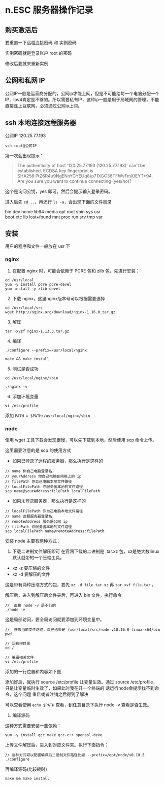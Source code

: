 # n.ESC 服务器操作记录

## 购买激活后
要重置一下远程连接密码 和 实例密码

实例密码就是登录账户 root 的密码

修改后要就来重新实例

## 公网和私网 IP
公网IP一般是运营商分配的，公网ip才能上网，但是不可能给每一个电脑分配一个IP，ipv4肯定是不够的。所以需要私有IP，这种ip一般是用于局域网的管理，不能直接连上互联网，必须通过公网ip上网。

## ssh 本地连接远程服务器
公网IP  120.25.77.193
```shell
ssh root@公网IP
```
第一次会出现提示：
> The authenticity of host '120.25.77.193 (120.25.77.193)' can't be established.
ECDSA key fingerprint is SHA256:PtZ6R4u9NgENnYGYEUq8/p71XGC38TFWvFmX/EYT+94.
Are you sure you want to continue connecting (yes/no)?

这个是询问公钥，yes 即可。然后会提示输入登录密码。

进入后先 `cd ..`，再还行 `ls -a`，会出现下面的文件目录

bin   dev  home  lib64       media  opt   root  sbin  sys  usr <br />
boot  etc  lib   lost+found  mnt    proc  run   srv   tmp  var

## 安装
用户的程序和文件一般放在 usr 下
### nginx
1. 在配置 nginx 时，可能会依赖于 PCRE 包和 zlib 包，先进行安装：
```
cd /usr/local
yum -y install pcre pcre-devel
yum install -y zlib-devel
```
2. 下载 nginx，这里nginx版本号可以根据需要选择
```
cd /usr/local/src
wget http://nginx.org/download/nginx-1.16.0.tar.gz
```
3. 解压
```
tar -xvzf nginx-1.13.3.tar.gz
```
4. 编译
```
./configure --prefix=/usr/local/nginx

make && make install

```
5. 测试是否成功
```
cd /usr/local/nginx/sbin

./nginx -v
```
6. 添加环境变量
```
vi /etc/profile
```

添加 `PATH = $PATH:/usr/local/nginx/sbin`


### node
使用 wget 工具下载会发现很慢，可以先下载到本地，然后使用 scp 命令上传。

这里需要注意的是 scp 的使用方式
- 如果已登录了远程的服务器，那么执行是这样的
```
// name 你自己电脑登录名，
// yourAddress 你自己电脑在网络上的 ip
// filePath 你自己电脑本地文件路径
// localFilePath 你服务器本地的文件路径
scp name@yourAddress:filePath localFilePath
```
- 如果未登录服务器，那么执行是这样的
```
// localFilePath 你自己电脑本地文件路径
// name 远程服务器登录名，
// remoteAddress 服务器公网 ip
// filePath 你服务器本地的文件路径
scp localFilePath name@remoteAddress:filePath
```

安装 node 主要有两种方式：
1. 下载二进制文件解压即可
在官网下载的二进制是 .tar.xz 包，xz是绝大数linux默认就带的一个压缩工具。
- xz -z 要压缩的文件
- xz -d 要解压的文件

 这是带有两种压缩方式的包，要先 `xz -d file.tar.xz` 再 `tar xvf file.tar` 。

解压后，进入到解压后文件夹后，再进入 bin 文件，执行命令
```
//  直接 node -v 是不行的
./node -v
```
这是局部访问，要全局访问就要添加到环境变量中。
```
//  获取当前文件路径，自己结果是 /usr/local/src/node-v10.16.0-linux-x64/bin
pwd

// 回到根目录
cd /

// 编辑相关文件
vi /etc/profile

```
添加的一行位置和内容如下图


添加好后，就执行 source /etc/profile 让变量生效。通过 source /etc/profile，只是让变量临时生效了，如果此时我在开一个终端的 话运行node会提示找不到命令，这个问题 重启或者注销之后得到了解决

可以查看使用 `echo $PATH` 查看，到任意目录下执行 node -v 查看是否生效。

1. 编译源码

这种方式需要安装一些依赖：
```
yum -y install gcc make gcc-c++ openssl-deve
```
上传文件解压后，进入到对应文件夹。执行下面指令：
```
// 这种方式可以配置编译后二进制文件路径比如 --prefix=/opt/node/v0.10.5
./configure
```
再编译源码(比较耗时)
```
make && make install
```
